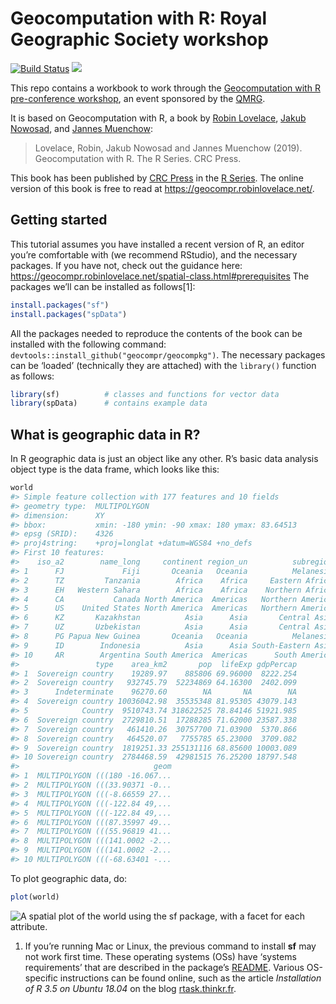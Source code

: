 
<!-- README.md is generated from README.Rmd. Please edit that file - rmarkdown::render('README.Rmd', output_format = 'github_document', output_file = 'README.md') -->

# Geocomputation with R: Royal Geographic Society workshop

[![Build
Status](https://travis-ci.org/Robinlovelace/geocompr.svg?branch=master)](https://travis-ci.org/Robinlovelace/geocompr)
[![](https://img.shields.io/docker/automated/robinlovelace/geocompr.svg)](https://hub.docker.com/r/robinlovelace/geocompr/builds/)

This repo contains a workbook to work through the [Geocomputation with R
pre-conference
workshop](https://www.rgs.org/events/summer-2019/geocomputation-with-r-%E2%80%93-free-workshop-and-reproduc/),
an event sponsored by the
[QMRG](https://quantile.info/geocomputation-with-r-book-demo-and-reproducible-map-competition/).

It is based on Geocomputation with R, a book by [Robin
Lovelace](https://www.robinlovelace.net/), [Jakub
Nowosad](https://nowosad.github.io/), and [Jannes
Muenchow](http://www.geographie.uni-jena.de/en/Muenchow.html):

> Lovelace, Robin, Jakub Nowosad and Jannes Muenchow (2019).
> Geocomputation with R. The R Series. CRC Press.

This book has been published by [CRC
Press](https://www.crcpress.com/9781138304512) in the [R
Series](https://www.crcpress.com/Chapman--HallCRC-The-R-Series/book-series/CRCTHERSER).
The online version of this book is free to read at
<https://geocompr.robinlovelace.net/>.

## Getting started

This tutorial assumes you have installed a recent version of R, an
editor you’re comfortable with (we recommend RStudio), and the necessary
packages. If you have not, check out the guidance here:
<https://geocompr.robinlovelace.net/spatial-class.html#prerequisites>
The packages we’ll can be installed as follows\[1\]:

``` r
install.packages("sf")
install.packages("spData")
```

All the packages needed to reproduce the contents of the book can be
installed with the following command:
`devtools::install_github("geocompr/geocompkg")`. The necessary packages
can be ‘loaded’ (technically they are attached) with the `library()`
function as follows:

``` r
library(sf)          # classes and functions for vector data
library(spData)      # contains example data
```

## What is geographic data in R?

In R geographic data is just an object like any other. R’s basic data
analysis object type is the data frame, which looks like this:

``` r
world
#> Simple feature collection with 177 features and 10 fields
#> geometry type:  MULTIPOLYGON
#> dimension:      XY
#> bbox:           xmin: -180 ymin: -90 xmax: 180 ymax: 83.64513
#> epsg (SRID):    4326
#> proj4string:    +proj=longlat +datum=WGS84 +no_defs
#> First 10 features:
#>    iso_a2        name_long     continent region_un          subregion
#> 1      FJ             Fiji       Oceania   Oceania          Melanesia
#> 2      TZ         Tanzania        Africa    Africa     Eastern Africa
#> 3      EH   Western Sahara        Africa    Africa    Northern Africa
#> 4      CA           Canada North America  Americas   Northern America
#> 5      US    United States North America  Americas   Northern America
#> 6      KZ       Kazakhstan          Asia      Asia       Central Asia
#> 7      UZ       Uzbekistan          Asia      Asia       Central Asia
#> 8      PG Papua New Guinea       Oceania   Oceania          Melanesia
#> 9      ID        Indonesia          Asia      Asia South-Eastern Asia
#> 10     AR        Argentina South America  Americas      South America
#>                 type    area_km2       pop  lifeExp gdpPercap
#> 1  Sovereign country    19289.97    885806 69.96000  8222.254
#> 2  Sovereign country   932745.79  52234869 64.16300  2402.099
#> 3      Indeterminate    96270.60        NA       NA        NA
#> 4  Sovereign country 10036042.98  35535348 81.95305 43079.143
#> 5            Country  9510743.74 318622525 78.84146 51921.985
#> 6  Sovereign country  2729810.51  17288285 71.62000 23587.338
#> 7  Sovereign country   461410.26  30757700 71.03900  5370.866
#> 8  Sovereign country   464520.07   7755785 65.23000  3709.082
#> 9  Sovereign country  1819251.33 255131116 68.85600 10003.089
#> 10 Sovereign country  2784468.59  42981515 76.25200 18797.548
#>                              geom
#> 1  MULTIPOLYGON (((180 -16.067...
#> 2  MULTIPOLYGON (((33.90371 -0...
#> 3  MULTIPOLYGON (((-8.66559 27...
#> 4  MULTIPOLYGON (((-122.84 49,...
#> 5  MULTIPOLYGON (((-122.84 49,...
#> 6  MULTIPOLYGON (((87.35997 49...
#> 7  MULTIPOLYGON (((55.96819 41...
#> 8  MULTIPOLYGON (((141.0002 -2...
#> 9  MULTIPOLYGON (((141.0002 -2...
#> 10 MULTIPOLYGON (((-68.63401 -...
```

To plot geographic data, do:

``` r
plot(world)
```

![A spatial plot of the world using the sf package, with a facet for
each attribute.](figures/world-all-1.png)

1.   If you’re running Mac or Linux, the previous command to install
    **sf** may not work first time. These operating systems (OSs) have
    ‘systems requirements’ that are described in the package’s
    [README](https://github.com/r-spatial/sf). Various OS-specific
    instructions can be found online, such as the article *Installation
    of R 3.5 on Ubuntu 18.04* on the blog
    [rtask.thinkr.fr](https://rtask.thinkr.fr/blog/installation-of-r-3-5-on-ubuntu-18-04-lts-and-tips-for-spatial-packages/).
